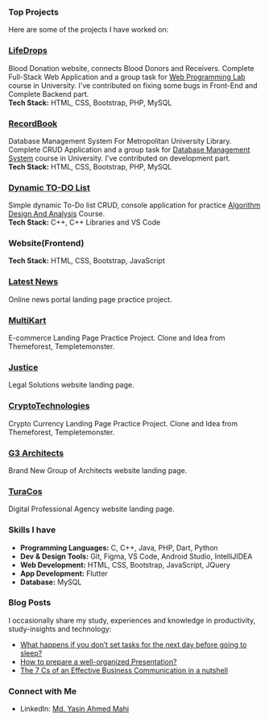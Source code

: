 ### Top Projects

Here are some of the projects I have worked on:
### [LifeDrops](https://bcoderapp.github.io/LifeDrops/)
Blood Donation website, connects Blood Donors and Receivers. Complete Full-Stack Web Application and a group task for [Web Programming Lab](https://github.com/mdyasinahmed/CSE-323_WebProgrammingLab) course in University. I've contributed on fixing some bugs in Front-End and Complete Backend part. <br>
**Tech Stack:** HTML, CSS, Bootstrap, PHP, MySQL

### [RecordBook](https://github.com/mdyasinahemd/dbms.RecordBook_Server)
Database Management System For Metropolitan University Library. Complete CRUD Application and a group task for [Database Management System](https://github.com/mdyasinahmed/CSE223-224_DatabaseManagementSystem) course in University. I've contributed on development part. <br>
**Tech Stack:** HTML, CSS, Bootstrap, PHP, MySQL
<!--
- **Project Purpose:** It was 
- **Highlights:**  aslo took place in <strong>Best Project Work</strong> list among two section of Batch.
- **Key Features:** Complete user fiendly CRUD application.
-->

### [Dynamic TO-DO List](https://github.com/mdyasinahmed/dynamic-todo-list-with-cpp)
Simple dynamic To-Do list CRUD, console application for practice [Algorithm Design And Analysis](https://github.com/mdyasinahmed/CSE131-132_AlgorithmDesignAndAnalysis) Course. <br>
**Tech Stack:** C++, C++ Libraries and VS Code
<!--
- **Project Purpose:**
- **Highlights:** This project aims to create a dynamic to-do list by running the program in console.
- **Key Features:** It allows users to Add, View, Search, Delete, and Update tasks using Command Prompt, PowerShell, Bash Windows, Terminal, iTerm2 etc. (as it is console run application)
-->
### Website(Frontend)
**Tech Stack:** HTML, CSS, Bootstrap, JavaScript

### [Latest News](https://mdyasinahmed.github.io/web.newsportal_landingpage_demo/)
Online news portal landing page practice project. 
<!--[Live Preview](https://mdyasinahmed.github.io/newsportal_landingpage_demo/)-->

### [MultiKart](https://mdyasinahmed.github.io/web.MultiKart/)
E-commerce Landing Page Practice Project. Clone and Idea from Themeforest, Templetemonster. 
<!--[Live Preview](https://mdyasinahmed.github.io/MultiKart/)-->

### [Justice](https://justice-landing-page0.netlify.app/)
Legal Solutions website landing page. 
<!--[Live Preview](https://justice-landing-page0.netlify.app/)-->

### [CryptoTechnologies](https://mdyasinahmed.github.io/web.Bitcoin/)
Crypto Currency Landing Page Practice Project. Clone and Idea from Themeforest, Templetemonster. 
<!--[Live Preview](https://mdyasinahmed.github.io/Bitcoin/)-->

### [G3 Architects](https://mdyasinahmed.github.io/web.agency-G3-Architects/)
Brand New Group of Architects website landing page. 
 <!--[Live Preview](https://github.com/mdyasinahmed/agency-G3-Architects)-->

### [TuraCos](https://mdyasinahmed.github.io/web.TuraCos/)
Digital Professional Agency website landing page. 
<!--[Live Preview](https://mdyasinahmed.github.io/TuraCos/)-->
  
### Skills I have
- **Programming Languages:** C, C++, Java, PHP, Dart, Python
- **Dev & Design Tools:** Git, Figma, VS Code, Android Studio, IntelliJIDEA
- **Web Development:** HTML, CSS, Bootstrap, JavaScript, JQuery
- **App Development:** Flutter
- **Database:** MySQL
<!--- **Data Science:** [Technologies, e.g., Pandas, NumPy, Scikit-Learn] 
- **DevOps:** [Tools, e.g., Docker, Kubernetes, Jenkins]
- **Others:** [Other relevant skills, e.g., Git, CI/CD, Agile] -->

<!--
## 📈 GitHub Stats

![Your GitHub stats](https://github-readme-stats.vercel.app/api?username=yasinahmed&show_icons=true&theme=radical)
-->



### Blog Posts

I occasionally share my study, experiences and knowledge in productivity, study-insights and technology:

- [What happens if you don’t set tasks for the next day before going to sleep?](https://medium.com/@md_yasinahmed/what-happens-if-you-dont-set-tasks-for-the-next-day-before-going-to-sleep-6b2bc875aea)
- [How to prepare a well-organized Presentation?](https://medium.com/@md_yasinahmed/how-to-prepare-a-well-organized-presentation-dfc332f47dff)
- [The 7 Cs of an Effective Business Communication in a nutshell](https://medium.com/@md_yasinahmed/7-cs-of-an-effective-business-communication-in-a-nutshell-4a2779e74460)

### Connect with Me

- LinkedIn: [Md. Yasin Ahmed Mahi](https://www.linkedin.com/in/mdyasiin/)
<!--
- Twitter: [Your Twitter Profile](https://twitter.com/yourprofile)
- Personal Website: [Your Website](https://yourwebsite.com)

[![GitHub Streak](https://streak-stats.demolab.com/?user=mdyasinahmed&theme=dark&hide_border=true)](https://git.io/streak-stats)
---

Feel free to explore my repositories and don't hesitate to reach out if you have any questions or collaboration ideas!

<!--
![Visitor Count](https://profile-counter.glitch.me/mdyasinahemed/count.svg)
-->





<!--
**mdyasinahmed/mdyasinahmed** is a ✨ _special_ ✨ repository because its `README.md` (this file) appears on your GitHub profile.

Here are some ideas to get you started:

- 🔭 I’m currently working on ...
- 🌱 I’m currently learning ...
- 👯 I’m looking to collaborate on ...
- 🤔 I’m looking for help with ...
- 💬 Ask me about ...
- 📫 How to reach me: ...
- 😄 Pronouns: ...
- ⚡ Fun fact: ...
-->
